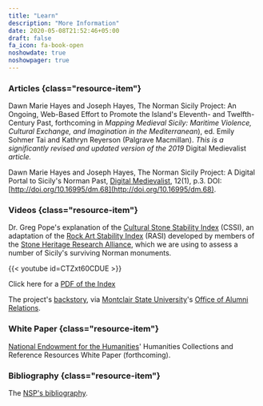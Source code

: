 ```yaml
---
title: "Learn"
description: "More Information"
date: 2020-05-08T21:52:46+05:00
draft: false
fa_icon: fa-book-open
noshowdate: true
noshowpager: true
---
```


### Articles {class="resource-item"} ###

Dawn Marie Hayes and Joseph Hayes, The Norman Sicily Project: An Ongoing, Web-Based Effort to Promote the Island's Eleventh- and Twelfth-Century Past, forthcoming in _Mapping Medieval Sicily: Maritime Violence, Cultural Exchange, and Imagination in the Mediterranean_), ed. Emily Sohmer Tai and Kathryn Reyerson (Palgrave Macmillan). _This is a significantly revised and updated version of the 2019_ Digital Medievalist _article._

Dawn Marie Hayes and Joseph Hayes, The Norman Sicily Project: A Digital Portal to Sicily's Norman Past, [Digital Medievalist](https://journal.digitalmedievalist.org/), 12(1), p.3. DOI: [http://doi.org/10.16995/dm.68](http://doi.org/10.16995/dm.68).

### Videos {class="resource-item"} ###

Dr. Greg Pope's explanation of the [Cultural Stone Stability Index](https://www.shralliance.com/cssi) (CSSI), an adaptation of the [Rock Art Stability Index](https://www.shralliance.com/rasi) (RASI) developed by members of the [Stone Heritage Research Alliance](https://www.shralliance.com/), which we are using to assess a number of Sicily's surviving Norman monuments. 

{{< youtube id=CTZxt60CDUE >}}

Click here for a [PDF of the Index](/pdfs/cultural_stone_stability_index.pdf)

The project's [backstory](https://www.youtube.com/watch?v=YGKlwjaH-cw&feature=youtu.be), via [Montclair State University](http://montclair.edu/)'s [Office of Alumni Relations](https://www.montclair.edu/alumni/).

### White Paper {class="resource-item"} ###

[National Endowment for the Humanities](https://www.neh.gov/)' Humanities Collections and Reference Resources White Paper (forthcoming).

### Bibliography {class="resource-item"} ###

The [NSP's bibliography](https://www.zotero.org/groups/2199947/norman_sicily_project/library).